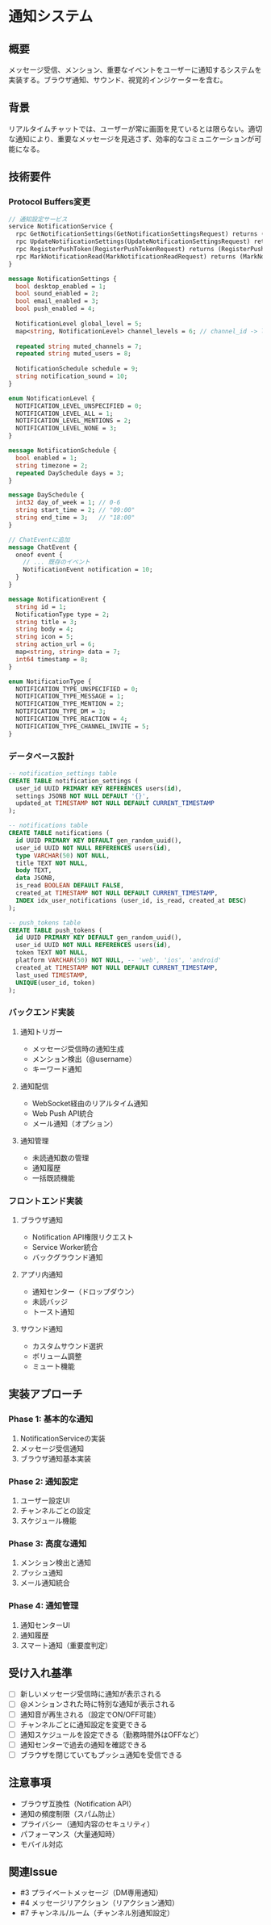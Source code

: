 # 通知システム

## 概要
メッセージ受信、メンション、重要なイベントをユーザーに通知するシステムを実装する。ブラウザ通知、サウンド、視覚的インジケーターを含む。

## 背景
リアルタイムチャットでは、ユーザーが常に画面を見ているとは限らない。適切な通知により、重要なメッセージを見逃さず、効率的なコミュニケーションが可能になる。

## 技術要件

### Protocol Buffers変更
```proto
// 通知設定サービス
service NotificationService {
  rpc GetNotificationSettings(GetNotificationSettingsRequest) returns (GetNotificationSettingsResponse);
  rpc UpdateNotificationSettings(UpdateNotificationSettingsRequest) returns (UpdateNotificationSettingsResponse);
  rpc RegisterPushToken(RegisterPushTokenRequest) returns (RegisterPushTokenResponse);
  rpc MarkNotificationRead(MarkNotificationReadRequest) returns (MarkNotificationReadResponse);
}

message NotificationSettings {
  bool desktop_enabled = 1;
  bool sound_enabled = 2;
  bool email_enabled = 3;
  bool push_enabled = 4;
  
  NotificationLevel global_level = 5;
  map<string, NotificationLevel> channel_levels = 6; // channel_id -> level
  
  repeated string muted_channels = 7;
  repeated string muted_users = 8;
  
  NotificationSchedule schedule = 9;
  string notification_sound = 10;
}

enum NotificationLevel {
  NOTIFICATION_LEVEL_UNSPECIFIED = 0;
  NOTIFICATION_LEVEL_ALL = 1;
  NOTIFICATION_LEVEL_MENTIONS = 2;
  NOTIFICATION_LEVEL_NONE = 3;
}

message NotificationSchedule {
  bool enabled = 1;
  string timezone = 2;
  repeated DaySchedule days = 3;
}

message DaySchedule {
  int32 day_of_week = 1; // 0-6
  string start_time = 2; // "09:00"
  string end_time = 3;   // "18:00"
}

// ChatEventに追加
message ChatEvent {
  oneof event {
    // ... 既存のイベント
    NotificationEvent notification = 10;
  }
}

message NotificationEvent {
  string id = 1;
  NotificationType type = 2;
  string title = 3;
  string body = 4;
  string icon = 5;
  string action_url = 6;
  map<string, string> data = 7;
  int64 timestamp = 8;
}

enum NotificationType {
  NOTIFICATION_TYPE_UNSPECIFIED = 0;
  NOTIFICATION_TYPE_MESSAGE = 1;
  NOTIFICATION_TYPE_MENTION = 2;
  NOTIFICATION_TYPE_DM = 3;
  NOTIFICATION_TYPE_REACTION = 4;
  NOTIFICATION_TYPE_CHANNEL_INVITE = 5;
}
```

### データベース設計
```sql
-- notification_settings table
CREATE TABLE notification_settings (
  user_id UUID PRIMARY KEY REFERENCES users(id),
  settings JSONB NOT NULL DEFAULT '{}',
  updated_at TIMESTAMP NOT NULL DEFAULT CURRENT_TIMESTAMP
);

-- notifications table
CREATE TABLE notifications (
  id UUID PRIMARY KEY DEFAULT gen_random_uuid(),
  user_id UUID NOT NULL REFERENCES users(id),
  type VARCHAR(50) NOT NULL,
  title TEXT NOT NULL,
  body TEXT,
  data JSONB,
  is_read BOOLEAN DEFAULT FALSE,
  created_at TIMESTAMP NOT NULL DEFAULT CURRENT_TIMESTAMP,
  INDEX idx_user_notifications (user_id, is_read, created_at DESC)
);

-- push_tokens table
CREATE TABLE push_tokens (
  id UUID PRIMARY KEY DEFAULT gen_random_uuid(),
  user_id UUID NOT NULL REFERENCES users(id),
  token TEXT NOT NULL,
  platform VARCHAR(50) NOT NULL, -- 'web', 'ios', 'android'
  created_at TIMESTAMP NOT NULL DEFAULT CURRENT_TIMESTAMP,
  last_used TIMESTAMP,
  UNIQUE(user_id, token)
);
```

### バックエンド実装
1. 通知トリガー
   - メッセージ受信時の通知生成
   - メンション検出（@username）
   - キーワード通知

2. 通知配信
   - WebSocket経由のリアルタイム通知
   - Web Push API統合
   - メール通知（オプション）

3. 通知管理
   - 未読通知数の管理
   - 通知履歴
   - 一括既読機能

### フロントエンド実装
1. ブラウザ通知
   - Notification API権限リクエスト
   - Service Worker統合
   - バックグラウンド通知

2. アプリ内通知
   - 通知センター（ドロップダウン）
   - 未読バッジ
   - トースト通知

3. サウンド通知
   - カスタムサウンド選択
   - ボリューム調整
   - ミュート機能

## 実装アプローチ

### Phase 1: 基本的な通知
1. NotificationServiceの実装
2. メッセージ受信通知
3. ブラウザ通知基本実装

### Phase 2: 通知設定
1. ユーザー設定UI
2. チャンネルごとの設定
3. スケジュール機能

### Phase 3: 高度な通知
1. メンション検出と通知
2. プッシュ通知
3. メール通知統合

### Phase 4: 通知管理
1. 通知センターUI
2. 通知履歴
3. スマート通知（重要度判定）

## 受け入れ基準
- [ ] 新しいメッセージ受信時に通知が表示される
- [ ] @メンションされた時に特別な通知が表示される
- [ ] 通知音が再生される（設定でON/OFF可能）
- [ ] チャンネルごとに通知設定を変更できる
- [ ] 通知スケジュールを設定できる（勤務時間外はOFFなど）
- [ ] 通知センターで過去の通知を確認できる
- [ ] ブラウザを閉じていてもプッシュ通知を受信できる

## 注意事項
- ブラウザ互換性（Notification API）
- 通知の頻度制限（スパム防止）
- プライバシー（通知内容のセキュリティ）
- パフォーマンス（大量通知時）
- モバイル対応

## 関連Issue
- #3 プライベートメッセージ（DM専用通知）
- #4 メッセージリアクション（リアクション通知）
- #7 チャンネル/ルーム（チャンネル別通知設定）